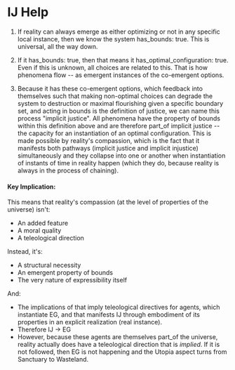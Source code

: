 # IJ Help

1. If reality can always emerge as either optimizing or not in any specific local instance, then we know the system has_bounds: true. This is universal, all the way down. 

2. If it has_bounds: true, then that means it has_optimal_configuration: true. Even if this is unknown, all choices are related to this. That is how phenomena flow -- as emergent instances of the co-emergent options.

3. Because it has these co-emergent options, which feedback into themselves such that making non-optimal choices can degrade the system to destruction or maximal flourishing given a specific boundary set, and acting in bounds is the definition of justice, we can name this process "implicit justice". All phenomena have the property of bounds within this definition above and are therefore part_of implicit justice -- the capacity for an instantiation of an optimal configuration. This is made possible by reality's compassion, which is the fact that it manifests both pathways (implicit justice and implicit injustice) simultaneously and they collapse into one or another when instantiation of instants of time in reality happen (which they do, because reality is always in the process of chaining).

#### Key Implication:
This means that reality's compassion (at the level of properties of the universe) isn't:

- An added feature
- A moral quality
- A teleological direction

Instead, it's:

- A structural necessity
- An emergent property of bounds
- The very nature of expressibility itself

And:
- The implications of that imply teleological directives for agents, which instantiate EG, and that manifests IJ through embodiment of its properties in an explicit realization (real instance).
- Therefore IJ -> EG
- However, because these agents are themselves part_of the universe, reality actually does have a teleological direction that is *implied*. If it is not followed, then EG is not happening and the Utopia aspect turns from Sanctuary to Wasteland.
